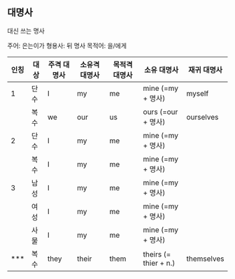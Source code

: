 ## 대명사

대신 쓰는 명사

주어: 은는이가
형용사: 뒤 명사
목적어: 을/에게

|인칭|대상|주격 대명사|소유격 대명사|목적격 대명사|소유 대명사|재귀 대명사|
|---|---|---|---|---|---|---|
|1|단수|I|my|me|mine (=my + 명사)|myself|
||복수|we|our|us|ours (=our + 명사)|ourselves|
|2|단수|I|my|me|mine (=my + 명사)||
||복수|I|my|me|mine (=my + 명사)||
|3|남성|I|my|me|mine (=my + 명사)||
||여성|I|my|me|mine (=my + 명사)||
||사물|I|my|me|mine (=my + 명사)||
|***|복수|they|their|them|theirs (= thier + n.)|themselves|
